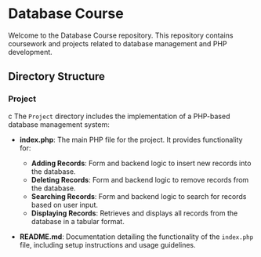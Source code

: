 # Database Course

Welcome to the Database Course repository. This repository contains coursework and projects related to database management and PHP development.

## Directory Structure

### Project
c
The `Project` directory includes the implementation of a PHP-based database management system:

- **index.php**: The main PHP file for the project. It provides functionality for:
  - **Adding Records**: Form and backend logic to insert new records into the database.
  - **Deleting Records**: Form and backend logic to remove records from the database.
  - **Searching Records**: Form and backend logic to search for records based on user input.
  - **Displaying Records**: Retrieves and displays all records from the database in a tabular format.

- **README.md**: Documentation detailing the functionality of the `index.php` file, including setup instructions and usage guidelines.